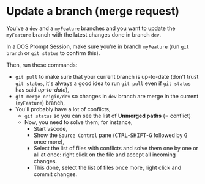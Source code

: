 # Update a branch (merge request)

You've a `dev` and a `myFeature` branches and you want to update the `myFeature` branch with the latest changes done in branch `dev`.

In a DOS Prompt Session, make sure you're in branch `myFeature` (run `git branch` or `git status` to confirm this).

Then, run these commands:

* `git pull` to make sure that your current branch is up-to-date (don't trust `git status`, it's always a good idea to run `git pull` even if `git status` has said *up-to-date*),
* `git merge origin/dev` so changes in `dev` branch are merge in the current (`myFeature`) branch,
* You'll probably have a lot of conflicts, 
   * `git status` so you can see the list of **Unmerged paths** (= conflict)
   * Now, you need to solve them; for instance,
      * Start vscode,
      * Show the `Source Control` pane (<kbd>CTRL</kbd>-<kbd>SHIFT</kbd>-<kbd>G</kbd> followed by <kbd>G</kbd> once more),
      * Select the list of files with conflicts and solve them one by one or all at once: right click on the file and accept all incoming changes.
      * This done, select the list of files once more, right click and commit changes.
